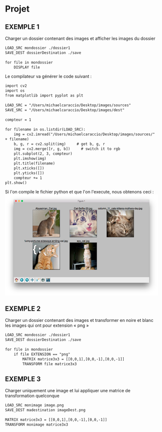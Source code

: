 # Projet
## EXEMPLE 1
Charger un dossier contenant des images et afficher les images du dossier
```
LOAD_SRC mondossier ./dossier1
SAVE_DEST dossierDestination ./save

for file in mondossier
	DISPLAY file
```

Le compilateur va générer le code suivant :
```
import cv2
import os
from matplotlib import pyplot as plt

LOAD_SRC = "/Users/michaelcaraccio/Desktop/images/sources"
SAVE_SRC = "/Users/michaelcaraccio/Desktop/images/dest"

compteur = 1

for filename in os.listdir(LOAD_SRC):
	img = cv2.imread("/Users/michaelcaraccio/Desktop/images/sources/" + filename)
	b, g, r = cv2.split(img)     # get b, g, r
	img = cv2.merge([r, g, b])     # switch it to rgb
	plt.subplot(2, 3, compteur)
	plt.imshow(img)
	plt.title(filename)
	plt.xticks([])
	plt.yticks([])
	compteur += 1
plt.show()
```

Si l'on compile le fichier python et que l'on l'execute, nous obtenons ceci :
![image result 1](https://raw.githubusercontent.com/MichaelCaraccio/CompilerForPythonOpenCV/master/images/compilation_result_1.png)


## EXEMPLE 2
Charger un dossier contenant des images et transformer en noire et blanc les images qui ont pour extension « png »
```
LOAD_SRC mondossier ./dossier1
SAVE_DEST dossierDestination ./save

for file in mondossier
	if file EXTENSION == "png"
		MATRIX matrice3x3 = [[0,0,1],[0,0,-1],[0,0,-1]]
		TRANSFORM file matrice3x3
```

## EXEMPLE 3
Charger uniquement une image et lui appliquer une matrice de transformation quelconque
```
LOAD_SRC monimage image.png
SAVE_DEST madestination imageDest.png

MATRIX matrice3x3 = [[0,0,1],[0,0,-1],[0,0,-1]]
TRANSFORM monimage matrice3x3
```

